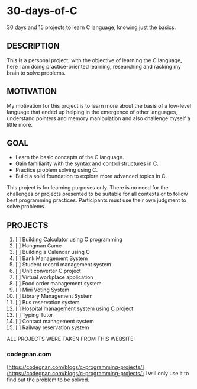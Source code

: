# 30-days-of-C
30 days and 15 projects to learn C language, knowing just the basics.

## DESCRIPTION
This is a personal project, with the objective of learning the C language, here I am doing practice-oriented learning, researching and racking my brain to solve problems.

## MOTIVATION
My motivation for this project is to learn more about the basis of a low-level language that ended up helping in the emergence of other languages, understand pointers and memory manipulation and also challenge myself a little more.

## GOAL
- Learn the basic concepts of the C language.
- Gain familiarity with the syntax and control structures in C.
- Practice problem solving using C.
- Build a solid foundation to explore more advanced topics in C.

This project is for learning purposes only. There is no need for the challenges or projects presented to be suitable for all contexts or to follow best programming practices. Participants must use their own judgment to solve problems.

## PROJECTS
1. [ ] Building Calculator using C programming
2. [ ] Hangman Game
3. [ ] Building a Calendar using C 
4. [ ] Bank Management System
5. [ ] Student record management system
6. [ ] Unit converter C project
7. [ ] Virtual workplace application
8. [ ] Food order management system
9. [ ] Mini Voting System
10. [ ] Library Management System
11. [ ] Bus reservation system
12. [ ] Hospital management system using C project
13. [ ] Typing Tutor
14. [ ] Contact management system 
15. [ ] Railway reservation system

ALL PROJECTS WERE TAKEN FROM THIS WEBSITE:
### codegnan.com
[https://codegnan.com/blogs/c-programming-projects/](https://codegnan.com/blogs/c-programming-projects/)
I will only use it to find out the problem to be solved.



